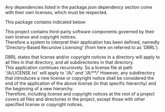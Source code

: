 Any dependencies listed in the package.json dependency section come with their own licenses, which must be respected.

This package contains indicated below:

This project contains third-party software components governed by their own license and copyright notices.  
Therefore a system to interpret their application has been defined, namedly 'Directory-Based Recursive Licensing' (from here on referred to as 'DBRL').

DBRL states that license and/or copyright notices in a directory will apply to all files in that directory, and all subdirectories in that directory.  
This application continues recursively. 
So a license file at path '/A/LICENSE.txt` will apply to '/A/*' and '/A/**/*' 
However, any subdirectory that introduces a new license or copyright notice shall be considered the end of the application of the above license (in that specific hierarchy) and the beginning of a new hierarchy.  
Therefore, including license and copyright notices at the root of a project covers all files and directories in the project, except those with other specified license or copyright notices.